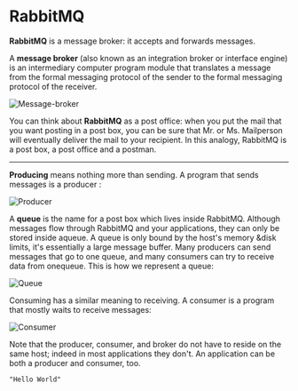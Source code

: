 # RabbitMQ

<b>RabbitMQ</b> is a message broker: it accepts and forwards messages. 

A <b>message broker</b> (also known as an integration broker or interface engine) is an intermediary computer program module that translates a message from the formal messaging protocol of the sender to the formal messaging protocol of the receiver.

![Message-broker](https://miro.medium.com/max/1302/0*p05ch77ERQOpj2GN.png)

You can think about <b>RabbitMQ</b> as a post office: when you put the mail that you want posting in a post box, you can be sure that Mr. or Ms. Mailperson will eventually deliver the mail to your recipient. In this analogy, RabbitMQ is a post box, a post office and a postman. 

<hr>

<b>Producing</b> means nothing more than sending. A program that sends messages is a producer :

![Producer](https://www.rabbitmq.com/img/tutorials/producer.png)

A <b>queue</b> is the name for a post box which lives inside RabbitMQ. Although messages flow through RabbitMQ and your applications, they can only be stored inside aqueue. A queue is only bound by the host's memory &disk limits, it's essentially a large message buffer. Many producers can send messages that go to one queue, and many consumers can try to receive data from onequeue. This is how we represent a queue:

![Queue](https://www.rabbitmq.com/img/tutorials/queue.png)

Consuming has a similar meaning to receiving. A consumer is a program that mostly waits to receive messages:

![Consumer](https://www.rabbitmq.com/img/tutorials/consumer.png)

Note that the producer, consumer, and broker do not have to reside on the same host; indeed in most applications they don't. An application can be both a producer and consumer, too. 

`"Hello World"`